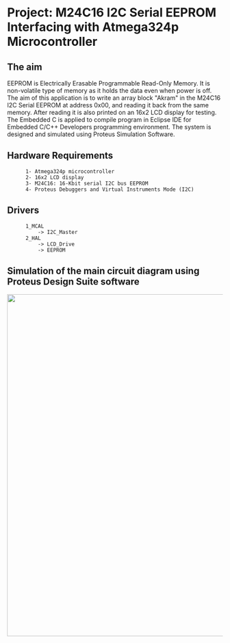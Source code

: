 # Project:  M24C16 I2C Serial EEPROM Interfacing with Atmega324p Microcontroller

## The aim
EEPROM is Electrically Erasable Programmable Read-Only Memory. It is non-volatile type of memory as it holds the data even when power is off. The aim of this application is to write an array block "Akram" in the M24C16 I2C Serial EEPROM at address 0x00, and reading it back from the same memory. After reading it is also printed on an 16x2 LCD display for testing. The Embedded C is applied to compile program in Eclipse IDE for Embedded C/C++ Developers programming environment. The system is designed and simulated using Proteus Simulation Software.

## Hardware Requirements

```
      1- Atmega324p microcontroller
      2- 16x2 LCD display
      3- M24C16: 16-Kbit serial I2C bus EEPROM
      4- Proteus Debuggers and Virtual Instruments Mode (I2C)
```
## Drivers

```
      1_MCAL
          -> I2C_Master
      2_HAL
          -> LCD_Drive
          -> EEPROM
```
## Simulation of the main circuit diagram using Proteus Design Suite software
<img src="https://github.com/user-attachments/assets/fad997e7-79e0-4737-b3a3-4fb5c05f6ad1" width="800">
